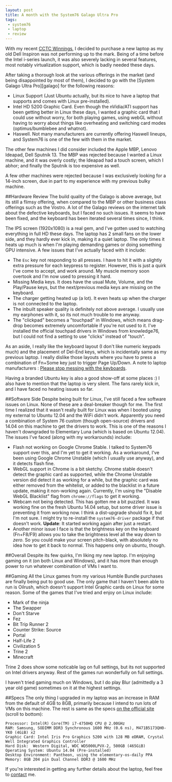 ```yaml
---
layout: post
title: A month with the System76 Galago Ultra Pro
tags: 
 - system76
 - laptop
 - review
---
```

With my recent [CCTC Winnings](/blog/cctc-wave-3/), I decided to purchase a new laptop as my old Dell Inspiron was not performing up to the mark. Being of a time before the Intel i-series launch, it was also severely lacking in several features, most notably virtualization support, which is badly needed these days.

After taking a thorough look at the various offerings in the market (and being disappointed by most of them), I decided to go with the [System Galago Ultra Pro][galago] for the following reasons:

- Linux Support (Just Ubuntu actually, but its nice to have a laptop that supports and comes with Linux pre-installed).
- Intel HD 5200 Graphic Card. Even though the nVidia/ATI support has been getting better in Linux these days, I wanted a graphic card that I could use without worry, for both playing games, using webGL without having to worry about things like overheating and switching card modes (optimus/bumblebee and whatnot).
- Haswell. Not many manufacturers are currently offering Haswell lineups, and System76 is one of the few with them in the market.

The other few machines I did consider included the Apple MBP, Lenovo Ideapad, Dell Sputnik 13. The MBP was rejected because I wanted a Linux machine, and it was overly costly; the Ideapad had a touch screen, which I abhor; and finally the Sputnik is too expensive as well.

A few other machines were rejected because I was exclusively looking for a 14-inch screen, due in part to my experience with my previous bulky machine.

##Hardware Review
The build quality of the Galago is above average, but its still a flimsy offering, when compared to the MBP or other business class offerings such as the Vostro. A lot of the Galago reviews on the internet talk about the defective keyboards, but I faced no such issues. It seems to have been fixed, and the keyboard has been iterated several times since, I think.

The IPS screen (1920x1080) is a real gem, and I've gotten used to watching everything in full HD these days. The laptop has 2 small fans on the lower side, and they hardly ever kick in, making it a quiet laptop. The only times it heats up much is when I'm playing demanding games or doing something GPU intensive. A few issues that I've actually faced with it include:

- The `Esc` key not responding to all presses. I have to hit it with a slightly extra pressure for each keypress to register. However, this is just a quirk I've come to accept, and work around. My muscle memory soon overtook and I'm now used to pressing it hard.
- Missing Media keys. It does have the usual Mute, Volume, and the Play/Pause keys, but the next/previous media keys are missing on the keyboard.
- The charger getting heated up (a lot). It even heats up when the charger is not connected to the laptop.
- The inbuilt speaker quality is definitely not above average. I usually use my earphones with it, so its not much trouble to me anyway.
- The "clickpad" becomes a "touchpad" in Windows, which means drag-drop becomes extremely uncomfortable if you're not used to it. I've installed the official touchpad drivers in Windows from knowledge76, but I could not find a setting to use "clicks" instead of "touch".

As an aside, I really like the keyboard layout (I don't like numeric keypads much) and the placement of Del-End keys, which is incidentally same as my previous laptop. I really dislike those layouts where you have to press a combination of Fn+Some key just to trigger Page Up/Down. A note to laptop manufacturers : [Please stop messing with the keyboards](http://arstechnica.com/staff/2014/01/stop-trying-to-innovate-keyboards-youre-just-making-them-worse/).

Having a branded Ubuntu key is also a good show-off at some places :) I also have to mention that the laptop is very silent. The fans rarely kick in, and I have faced no heating issues so far.

##Software Side
Despite being built for Linux, I've still faced a few software issues on Linux. None of these are a deal-breaker though for me. The first time I realized that it wasn't really built for Linux was when I booted using my external to Ubuntu 12.04 and the WiFi didn't work. Apparently you need a combination of System 76 custom (though open-source) drivers and 14.04 on this machine to get the drivers to work. This is one of the reasons I haven't downgraded to Elementary Luna (which is based on Ubuntu 12.04). The issues I've faced (along with my workarounds) include:

- Flash not working on Google Chrome Stable. I talked to System76 support over this, and I'm yet to get it working. As a workaround, I've been using Google Chrome Unstable (which I usually use anyway), and it detects flash fine.
- WebGL support in Chrome is a bit sketchy. Chrome stable doesn't detect the graphic card as supported, while the Chrome Unstable version did detect it as working for a while, but the graphic card was either removed from the whitelist, or added to the blacklist in a future update, making it non-working again. Currently, I'm using the "Disable WebGL Blacklist" flag from `chrome://flags` to get it working.
- Webcam not being detected. This has gotten me a bit puzzled. It was working fine on the fresh Ubuntu 14.04 setup, but some driver issue is preventing it from working now. I think a dist-upgrade should fix it, but I'm not sure. I might try to re-install the `system76-driver` package if that doesn't work. **Update**: It started working again after just a restart.
- Another minor issue I face is that the brightness key on the keyboard (Fn+F8/F9) allows you to take the brightness level all the way down to *zero*. So you could make your screen pitch-black, with absolutely no idea how to get it back to normal. This happens only on ubuntu, though.

##Overall
Despite its few quirks, I'm liking my new laptop. I'm enjoying gaming on it (on both Linux and Windows), and it has more than enough power to run whatever combination of VMs I want to. 

##Gaming
All the Linux games from my various Humble Bundle purchases are finally being put to good use. The only game that I haven't been able to run is Oilrush, which doesn't support Intel Graphic cards on Linux for some reason. Some of the games that I've tried and enjoy on Linux include:

- Mark of the ninja
- The Swapper
- Don't Starve
- Fez
- Bit Trip Runner 2
- Counter Strike: Source
- Portal
- Half-Life 2
- Civilization 5
- Trine 2
- Minecraft

Trine 2 does show some noticable lag on full settings, but its not supported on Intel drivers anyway. Rest of the games run wonderfully on full settings.

I haven't tried gaming much on Windows, but I do play Blur (admittedly a 3 year old game) sometimes on it at the highest settings.

##Specs
The only thing I upgraded in my laptop was an increase in RAM from the default of 4GB to 8GB, primarily because I intend to run lots of VMs on this machine. The rest is same as the specs [on the official site](https://system76.com/laptops/model/galu1) (scroll to bottom):

```
Processor: Intel(R) Core(TM) i7-4750HQ CPU @ 2.00GHz
RAM: Samsung, SODIMM DDR3 Synchronous 1600 MHz (0.6 ns), M471B5173QH0-YK0 (4GiB) x2
Graphic Card: Intel Iris Pro Graphics 5200 with 128 MB eDRAM, Crystal Well Integrated Graphics Controller
Hard Disk:  Western Digital, WDC WD5000LPVX-2, 500GB (465GiB)
Operating System: Ubuntu 14.04 (Pre-installed)
Desktop Environment: Pantheon, using the elementary-os-daily PPA
Memory: 8GB 204 pin Dual Channel DDR3 @ 1600 MHz
```
If you're interested in getting any further details about the laptop, feel free to [contact](/contact/) me.
